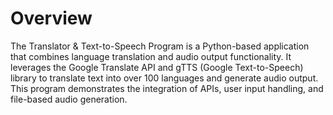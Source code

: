 # Overview
The Translator & Text-to-Speech Program is a Python-based application that combines language translation and audio output functionality. It leverages the Google Translate API and gTTS (Google Text-to-Speech) library to translate text into over 100 languages and generate audio output. This program demonstrates the integration of APIs, user input handling, and file-based audio generation.
